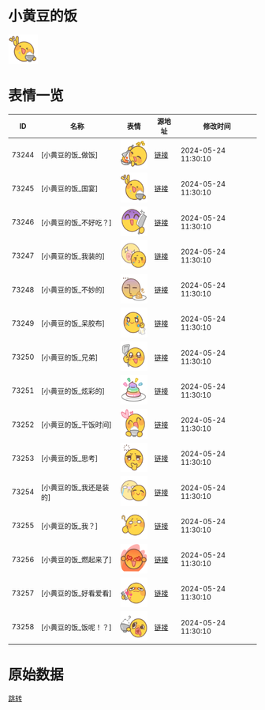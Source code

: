 # 小黄豆的饭

<img src="./cover.png" height="60" alt="cover" />

# 表情一览

|ID|名称|表情|源地址|修改时间|
|----|----|----|----|----|
|73244|[小黄豆的饭_做饭]|<img src="./pic/073244_%5B小黄豆的饭_做饭%5D.png" height="60" alt="做饭"/>|[链接](https://i0.hdslb.com/bfs/garb/9566f5778cb871e8349772b7de6a65a13436ed77.png)|2024-05-24 11:30:10|
|73245|[小黄豆的饭_国宴]|<img src="./pic/073245_%5B小黄豆的饭_国宴%5D.png" height="60" alt="国宴"/>|[链接](https://i0.hdslb.com/bfs/garb/916d5619250897637f50b47271c7fd47a68663de.png)|2024-05-24 11:30:10|
|73246|[小黄豆的饭_不好吃？]|<img src="./pic/073246_%5B小黄豆的饭_不好吃？%5D.png" height="60" alt="不好吃？"/>|[链接](https://i0.hdslb.com/bfs/garb/cadfbbd59c47458ace17ac30dc0eb7f79bac80c8.png)|2024-05-24 11:30:10|
|73247|[小黄豆的饭_我装的]|<img src="./pic/073247_%5B小黄豆的饭_我装的%5D.png" height="60" alt="我装的"/>|[链接](https://i0.hdslb.com/bfs/garb/8702a2933b89fa8ad377d5fde66877ef4e15257a.png)|2024-05-24 11:30:10|
|73248|[小黄豆的饭_不妙的]|<img src="./pic/073248_%5B小黄豆的饭_不妙的%5D.png" height="60" alt="不妙的"/>|[链接](https://i0.hdslb.com/bfs/garb/c242fdc85ddeee5099ed7f048924d2c0eaa5c04b.png)|2024-05-24 11:30:10|
|73249|[小黄豆的饭_呆胶布]|<img src="./pic/073249_%5B小黄豆的饭_呆胶布%5D.png" height="60" alt="呆胶布"/>|[链接](https://i0.hdslb.com/bfs/garb/136ad526a143e6e3aeeb4610b981439565250609.png)|2024-05-24 11:30:10|
|73250|[小黄豆的饭_兄弟]|<img src="./pic/073250_%5B小黄豆的饭_兄弟%5D.png" height="60" alt="兄弟"/>|[链接](https://i0.hdslb.com/bfs/garb/9d0aac0d17790f10fd6bfe81afab12d8ffda6f40.png)|2024-05-24 11:30:10|
|73251|[小黄豆的饭_炫彩的]|<img src="./pic/073251_%5B小黄豆的饭_炫彩的%5D.png" height="60" alt="炫彩的"/>|[链接](https://i0.hdslb.com/bfs/garb/6272cee58e124fc3cc0dad6a9d916c8784a6de66.png)|2024-05-24 11:30:10|
|73252|[小黄豆的饭_干饭时间]|<img src="./pic/073252_%5B小黄豆的饭_干饭时间%5D.png" height="60" alt="干饭时间"/>|[链接](https://i0.hdslb.com/bfs/garb/03fa911a09b60c06bcc72551ce6f9c454898dbde.png)|2024-05-24 11:30:10|
|73253|[小黄豆的饭_思考]|<img src="./pic/073253_%5B小黄豆的饭_思考%5D.png" height="60" alt="思考"/>|[链接](https://i0.hdslb.com/bfs/garb/1c10f96a8d55581263c70ffcc8edf3f86d4144ca.png)|2024-05-24 11:30:10|
|73254|[小黄豆的饭_我还是装的]|<img src="./pic/073254_%5B小黄豆的饭_我还是装的%5D.png" height="60" alt="我还是装的"/>|[链接](https://i0.hdslb.com/bfs/garb/362958c1fc218c72448f374fa6b72d98cc9f1203.png)|2024-05-24 11:30:10|
|73255|[小黄豆的饭_我？]|<img src="./pic/073255_%5B小黄豆的饭_我？%5D.png" height="60" alt="我？"/>|[链接](https://i0.hdslb.com/bfs/garb/fea358d5a917e50869258dfc2e30bc3a2c90d5af.png)|2024-05-24 11:30:10|
|73256|[小黄豆的饭_燃起来了]|<img src="./pic/073256_%5B小黄豆的饭_燃起来了%5D.png" height="60" alt="燃起来了"/>|[链接](https://i0.hdslb.com/bfs/garb/975f3438e97b4293a91176d82263d601980826d7.png)|2024-05-24 11:30:10|
|73257|[小黄豆的饭_好看爱看]|<img src="./pic/073257_%5B小黄豆的饭_好看爱看%5D.png" height="60" alt="好看爱看"/>|[链接](https://i0.hdslb.com/bfs/garb/2894456f5cf0b4afceea5e8ab5f919b160155755.png)|2024-05-24 11:30:10|
|73258|[小黄豆的饭_饭呢！？]|<img src="./pic/073258_%5B小黄豆的饭_饭呢！？%5D.png" height="60" alt="饭呢！？"/>|[链接](https://i0.hdslb.com/bfs/garb/04af1436f604a3e2545c8313fa0f825509ca843b.png)|2024-05-24 11:30:10|

# 原始数据

[跳转](./raw.json)

